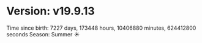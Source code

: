 # Version: v19.9.13
Time since birth: 7227 days, 173448 hours, 10406880 minutes, 624412800 seconds
Season: Summer ☀️
